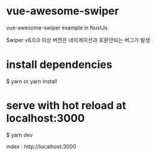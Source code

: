 # vue-awesome-swiper
vue-awesome-swiper example in NuxtJs

Swiper v6.0.0 이상 버전은 네이게이션과 호환안되는 버그가 발생
 
# install dependencies
$ yarn or yarn install

# serve with hot reload at localhost:3000
$ yarn dev

index : http://localhost:3000
